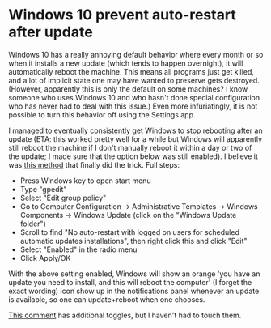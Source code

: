 # Windows 10 prevent auto-restart after update

Windows 10 has a really annoying default behavior where every month
or so when it installs a new update (which tends to happen overnight),
it will automatically reboot the machine.  This means all programs
just get killed, and a lot of implicit state one may have wanted
to preserve gets destroyed.  (However, apparently this is only
the default on some machines?  I know someone who uses Windows 10
and who hasn't done special configuration who has never had to deal
with this issue.)  Even more infuriatingly, it is not possible to
turn this behavior off using the Settings app.

I managed to eventually consistently get Windows to stop rebooting
after an update (ETA: this worked pretty well for a while but Windows
will apparently still reboot the machine if I don't manually reboot it
within a day or two of the update; I made sure that the option below was
still enabled).
I believe it was [this method](https://www.reddit.com/r/Windows10/comments/qtb1cr/ive_tried_everything_to_disable_automatic/hki9k0r/)
that finally did the trick. Full steps:

- Press Windows key to open start menu
- Type "gpedit"
- Select "Edit group policy"
- Go to Computer Configuration → Administrative Templates → Windows Components → Windows Update (click on the "Windows Update folder")
- Scroll to find "No auto-restart with logged on users for scheduled automatic updates installations", then right click this and click "Edit"
- Select "Enabled" in the radio menu
- Click Apply/OK

With the above setting enabled, Windows will show an orange
'you have an update you need to install, and this will reboot the computer'
(I forget the exact wording) icon show up in the notifications panel
whenever an update is available, so one can update+reboot when one chooses.

[This comment](https://www.reddit.com/r/Windows10/comments/qtb1cr/ive_tried_everything_to_disable_automatic/hkjb6iy/)
has additional toggles, but I haven't had to touch them.

